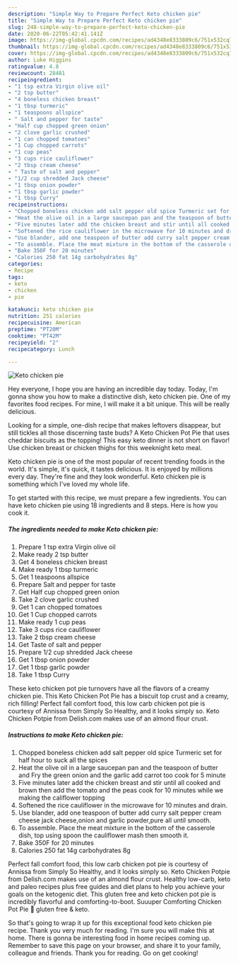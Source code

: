 ```yaml
---
description: "Simple Way to Prepare Perfect Keto chicken pie"
title: "Simple Way to Prepare Perfect Keto chicken pie"
slug: 248-simple-way-to-prepare-perfect-keto-chicken-pie
date: 2020-06-22T05:42:41.141Z
image: https://img-global.cpcdn.com/recipes/ad4348e8333809c6/751x532cq70/keto-chicken-pie-recipe-main-photo.jpg
thumbnail: https://img-global.cpcdn.com/recipes/ad4348e8333809c6/751x532cq70/keto-chicken-pie-recipe-main-photo.jpg
cover: https://img-global.cpcdn.com/recipes/ad4348e8333809c6/751x532cq70/keto-chicken-pie-recipe-main-photo.jpg
author: Luke Higgins
ratingvalue: 4.8
reviewcount: 28481
recipeingredient:
- "1 tsp extra Virgin olive oil"
- "2 tsp butter"
- "4 boneless chicken breast"
- "1 tbsp turmeric"
- "1 teaspoons allspice"
- " Salt and pepper for taste"
- "Half cup chopped green onion"
- "2 clove garlic crushed"
- "1 can chopped tomatoes"
- "1 Cup chopped carrots"
- "1 cup peas"
- "3 cups rice cauliflower"
- "2 tbsp cream cheese"
- " Taste of salt and pepper"
- "1/2 cup shredded Jack cheese"
- "1 tbsp onion powder"
- "1 tbsp garlic powder"
- "1 tbsp Curry"
recipeinstructions:
- "Chopped boneless chicken add salt pepper old spice Turmeric set for half hour to suck all the spices"
- "Heat the olive oil in a large saucepan pan and the teaspoon of butter and Fry the green onion and the garlic add carrot too cook for 5 minute"
- "Five minutes later add the chicken breast and stir until all cooked and brown then add the tomato and the peas cook for 10 minutes while we making the califlower topping"
- "Softened the rice cauliflower in the microwave for 10 minutes and drain."
- "Use blander, add one teaspoon of butter add curry salt pepper cream cheese jack cheese,onion and garlic powder,pure all until smooth."
- "To assemble. Place the meat mixture in the bottom of the casserole dish, top using spoon the cauliflower mash then smooth it."
- "Bake 350F for 20 minutes"
- "Calories 250 fat 14g carbohydrates 8g"
categories:
- Recipe
tags:
- keto
- chicken
- pie

katakunci: keto chicken pie 
nutrition: 251 calories
recipecuisine: American
preptime: "PT20M"
cooktime: "PT42M"
recipeyield: "2"
recipecategory: Lunch

---
```



![Keto chicken pie](https://img-global.cpcdn.com/recipes/ad4348e8333809c6/751x532cq70/keto-chicken-pie-recipe-main-photo.jpg)

Hey everyone, I hope you are having an incredible day today. Today, I'm gonna show you how to make a distinctive dish, keto chicken pie. One of my favorites food recipes. For mine, I will make it a bit unique. This will be really delicious.

Looking for a simple, one-dish recipe that makes leftovers disappear, but still tickles all those discerning taste buds? A Keto Chicken Pot Pie that uses cheddar biscuits as the topping! This easy keto dinner is not short on flavor! Use chicken breast or chicken thighs for this weeknight keto meal.

Keto chicken pie is one of the most popular of recent trending foods in the world. It's simple, it's quick, it tastes delicious. It is enjoyed by millions every day. They're fine and they look wonderful. Keto chicken pie is something which I've loved my whole life.


To get started with this recipe, we must prepare a few ingredients. You can have keto chicken pie using 18 ingredients and 8 steps. Here is how you cook it.

<!--inarticleads1-->

##### The ingredients needed to make Keto chicken pie:

1. Prepare 1 tsp extra Virgin olive oil
1. Make ready 2 tsp butter
1. Get 4 boneless chicken breast
1. Make ready 1 tbsp turmeric
1. Get 1 teaspoons allspice
1. Prepare  Salt and pepper for taste
1. Get Half cup chopped green onion
1. Take 2 clove garlic crushed
1. Get 1 can chopped tomatoes
1. Get 1 Cup chopped carrots
1. Make ready 1 cup peas
1. Take 3 cups rice cauliflower
1. Take 2 tbsp cream cheese
1. Get  Taste of salt and pepper
1. Prepare 1/2 cup shredded Jack cheese
1. Get 1 tbsp onion powder
1. Get 1 tbsp garlic powder
1. Take 1 tbsp Curry


These keto chicken pot pie turnovers have all the flavors of a creamy chicken pie. This Keto Chicken Pot Pie has a biscuit top crust and a creamy, rich filling! Perfect fall comfort food, this low carb chicken pot pie is courtesy of Annissa from Simply So Healthy, and it looks simply so. Keto Chicken Potpie from Delish.com makes use of an almond flour crust. 

<!--inarticleads2-->

##### Instructions to make Keto chicken pie:

1. Chopped boneless chicken add salt pepper old spice Turmeric set for half hour to suck all the spices
1. Heat the olive oil in a large saucepan pan and the teaspoon of butter and Fry the green onion and the garlic add carrot too cook for 5 minute
1. Five minutes later add the chicken breast and stir until all cooked and brown then add the tomato and the peas cook for 10 minutes while we making the califlower topping
1. Softened the rice cauliflower in the microwave for 10 minutes and drain.
1. Use blander, add one teaspoon of butter add curry salt pepper cream cheese jack cheese,onion and garlic powder,pure all until smooth.
1. To assemble. Place the meat mixture in the bottom of the casserole dish, top using spoon the cauliflower mash then smooth it.
1. Bake 350F for 20 minutes
1. Calories 250 fat 14g carbohydrates 8g


Perfect fall comfort food, this low carb chicken pot pie is courtesy of Annissa from Simply So Healthy, and it looks simply so. Keto Chicken Potpie from Delish.com makes use of an almond flour crust. Healthy low-carb, keto and paleo recipes plus free guides and diet plans to help you achieve your goals on the ketogenic diet. This gluten free and keto chicken pot pie is incredibly flavorful and comforting-to-boot. Suuuper Comforting Chicken Pot Pie 🐓 gluten free &amp; keto. 

So that's going to wrap it up for this exceptional food keto chicken pie recipe. Thank you very much for reading. I'm sure you will make this at home. There is gonna be interesting food in home recipes coming up. Remember to save this page on your browser, and share it to your family, colleague and friends. Thank you for reading. Go on get cooking!
